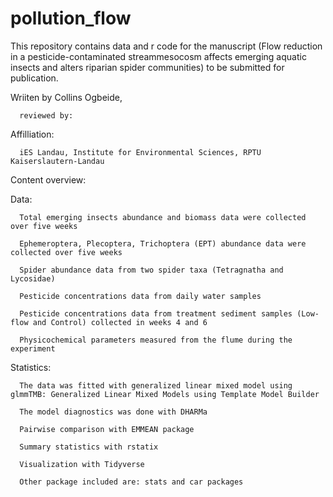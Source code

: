 # pollution_flow

This repository contains data and r code for the manuscript (Flow reduction in a pesticide-contaminated streammesocosm affects emerging aquatic insects and alters riparian spider communities) to be submitted for publication.

Wriiten by Collins Ogbeide, 

      reviewed by: 

Affilliation: 

      iES Landau, Institute for Environmental Sciences, RPTU Kaiserslautern-Landau

Content overview:

Data: 
      
      Total emerging insects abundance and biomass data were collected over five weeks

      Ephemeroptera, Plecoptera, Trichoptera (EPT) abundance data were collected over five weeks
      
      Spider abundance data from two spider taxa (Tetragnatha and Lycosidae)
      
      Pesticide concentrations data from daily water samples
      
      Pesticide concentrations data from treatment sediment samples (Low-flow and Control) collected in weeks 4 and 6
      
      Physicochemical parameters measured from the flume during the experiment
      

Statistics:

      The data was fitted with generalized linear mixed model using glmmTMB: Generalized Linear Mixed Models using Template Model Builder

      The model diagnostics was done with DHARMa

      Pairwise comparison with EMMEAN package

      Summary statistics with rstatix

      Visualization with Tidyverse

      Other package included are: stats and car packages
